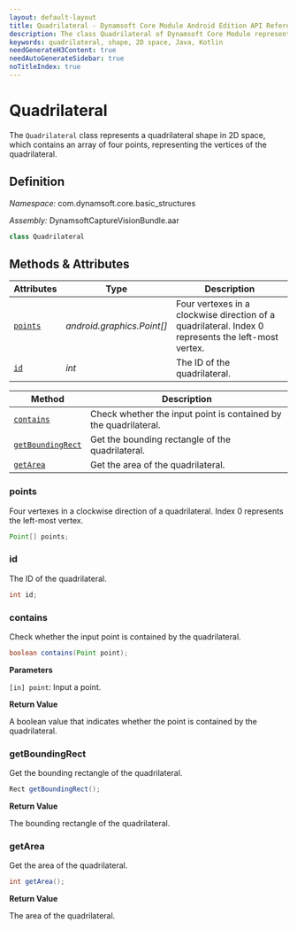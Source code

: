 ```yaml
---
layout: default-layout
title: Quadrilateral - Dynamsoft Core Module Android Edition API Reference
description: The class Quadrilateral of Dynamsoft Core Module represents a quadrilateral shape in 2D space, which contains an array of four points, representing the vertices of the quadrilateral.
keywords: quadrilateral, shape, 2D space, Java, Kotlin
needGenerateH3Content: true
needAutoGenerateSidebar: true
noTitleIndex: true
---
```


# Quadrilateral

The `Quadrilateral` class represents a quadrilateral shape in 2D space, which contains an array of four points, representing the vertices of the quadrilateral.

## Definition

*Namespace:* com.dynamsoft.core.basic_structures

*Assembly:* DynamsoftCaptureVisionBundle.aar

```java
class Quadrilateral
```

## Methods & Attributes

| Attributes | Type | Description |
| ---------- | ---- | ----------- |
| [`points`](#points) | *android.graphics.Point[]* | Four vertexes in a clockwise direction of a quadrilateral. Index 0 represents the left-most vertex. |
| [`id`](#id) | *int* | The ID of the quadrilateral. |

| Method | Description |
| ------ | ----------- |
| [`contains`](#contains) | Check whether the input point is contained by the quadrilateral. |
| [`getBoundingRect`](#getboundingrect) | Get the bounding rectangle of the quadrilateral. |
| [`getArea`](#getarea) | Get the area of the quadrilateral. |

### points

Four vertexes in a clockwise direction of a quadrilateral. Index 0 represents the left-most vertex.

```java
Point[] points;
```

### id

The ID of the quadrilateral.

```java
int id;
```

### contains

Check whether the input point is contained by the quadrilateral.

```java
boolean contains(Point point);
```

**Parameters**

`[in] point`: Input a point.

**Return Value**

A boolean value that indicates whether the point is contained by the quadrilateral.

### getBoundingRect

Get the bounding rectangle of the quadrilateral.

```java
Rect getBoundingRect();
```

**Return Value**

The bounding rectangle of the quadrilateral.

### getArea

Get the area of the quadrilateral.

```java
int getArea();
```

**Return Value**

The area of the quadrilateral.
